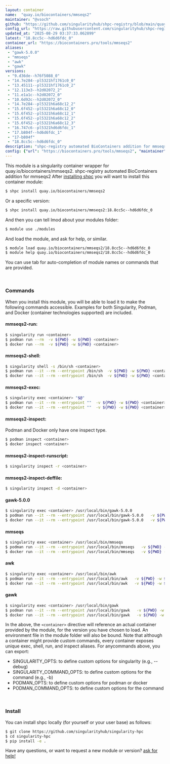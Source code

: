 ```yaml
---
layout: container
name:  "quay.io/biocontainers/mmseqs2"
maintainer: "@vsoch"
github: "https://github.com/singularityhub/shpc-registry/blob/main/quay.io/biocontainers/mmseqs2/container.yaml"
config_url: "https://raw.githubusercontent.com/singularityhub/shpc-registry/main/quay.io/biocontainers/mmseqs2/container.yaml"
updated_at: "2025-08-29 03:37:33.062899"
latest: "18.8cc5c--hd6d6fdc_0"
container_url: "https://biocontainers.pro/tools/mmseqs2"
aliases:
 - "gawk-5.0.0"
 - "mmseqs"
 - "awk"
 - "gawk"
versions:
 - "9.d36de--h76f5088_0"
 - "14.7e284--pl5321hf1761c0_0"
 - "13.45111--pl5321hf1761c0_2"
 - "12.113e3--h2d02072_2"
 - "11.e1a1c--h2d02072_0"
 - "10.6d92c--h2d02072_0"
 - "14.7e284--pl5321h6a68c12_2"
 - "15.6f452--pl5321h6a68c12_0"
 - "15.6f452--pl5321h6a68c12_1"
 - "15.6f452--pl5321h6a68c12_2"
 - "15.6f452--pl5321h6a68c12_3"
 - "16.747c6--pl5321hd6d6fdc_1"
 - "17.b804f--hd6d6fdc_1"
 - "17-b804f"
 - "18.8cc5c--hd6d6fdc_0"
description: "shpc-registry automated BioContainers addition for mmseqs2"
config: {"url": "https://biocontainers.pro/tools/mmseqs2", "maintainer": "@vsoch", "description": "shpc-registry automated BioContainers addition for mmseqs2", "latest": {"18.8cc5c--hd6d6fdc_0": "sha256:3503bfe576d560e550df2872af86a1ad1bcc1c06cfb7caadd3e7a95649f5f0ef"}, "tags": {"9.d36de--h76f5088_0": "sha256:15cc8415dc55469edc6d31aa1f71e1a4e0db425e425c2914be857d1f5c01ee71", "14.7e284--pl5321hf1761c0_0": "sha256:113d8ea13a66348f7be35045b0a94633a9fe0e2325116c08b8f441888ccc2320", "13.45111--pl5321hf1761c0_2": "sha256:72c1e3c7d017f5ce6131ee254f507d4d08c9836d10a5d91f0946696bdfa00fe3", "12.113e3--h2d02072_2": "sha256:b83cad00191547e71d736313a10003a8dcea362e8e019bada34bb12b93b82c26", "11.e1a1c--h2d02072_0": "sha256:822a6538814a5f2e19aeea8279e2bb0ad97fe0f2bf704a4761bf1ee96549122b", "10.6d92c--h2d02072_0": "sha256:e7909799a0057d4f6a4e4b3b20d0c7bf381cbbda2d5fb5786685ad5c9bd9bb17", "14.7e284--pl5321h6a68c12_2": "sha256:39fdd64b142a968dadfc9235fa43ea42fed83a88c50236c5b2103048b18dd19d", "15.6f452--pl5321h6a68c12_0": "sha256:c86b0c47611fc86e9e808537304ac978e05017a7596db767c765cb698489b425", "15.6f452--pl5321h6a68c12_1": "sha256:57aa4aa4a8fbffdb5b15bb51d6336ee924217a551f09b6eede170549d5a9eab0", "15.6f452--pl5321h6a68c12_2": "sha256:9cd601ff2e71740fdf9ca50fd50d5a26bc046e512a44e609211b8d94c50d2e36", "15.6f452--pl5321h6a68c12_3": "sha256:3d10e19ce67dabc04608fc8ae132f1a6e4780f0f57f64c0e4d8d4801e7ad4072", "16.747c6--pl5321hd6d6fdc_1": "sha256:e89e5c6c161aea8754e48b92063fb9e37d2b61d4050f138d7755eef00494b049", "17.b804f--hd6d6fdc_1": "sha256:912f11bbc736cdb5786378f81a1c3a617d140f19ee2e4f2ec55872db32c48273", "17-b804f": "sha256:561786fa5ce3acb15f5a26b157013c7195c71fa35668fdaaa2fbb2ffae17691f", "18.8cc5c--hd6d6fdc_0": "sha256:3503bfe576d560e550df2872af86a1ad1bcc1c06cfb7caadd3e7a95649f5f0ef"}, "docker": "quay.io/biocontainers/mmseqs2", "aliases": {"gawk-5.0.0": "/usr/local/bin/gawk-5.0.0", "mmseqs": "/usr/local/bin/mmseqs", "awk": "/usr/local/bin/awk", "gawk": "/usr/local/bin/gawk"}}
---
```


This module is a singularity container wrapper for quay.io/biocontainers/mmseqs2.
shpc-registry automated BioContainers addition for mmseqs2
After [installing shpc](#install) you will want to install this container module:


```bash
$ shpc install quay.io/biocontainers/mmseqs2
```

Or a specific version:

```bash
$ shpc install quay.io/biocontainers/mmseqs2:18.8cc5c--hd6d6fdc_0
```

And then you can tell lmod about your modules folder:

```bash
$ module use ./modules
```

And load the module, and ask for help, or similar.

```bash
$ module load quay.io/biocontainers/mmseqs2/18.8cc5c--hd6d6fdc_0
$ module help quay.io/biocontainers/mmseqs2/18.8cc5c--hd6d6fdc_0
```

You can use tab for auto-completion of module names or commands that are provided.

<br>

### Commands

When you install this module, you will be able to load it to make the following commands accessible.
Examples for both Singularity, Podman, and Docker (container technologies supported) are included.

#### mmseqs2-run:

```bash
$ singularity run <container>
$ podman run --rm  -v ${PWD} -w ${PWD} <container>
$ docker run --rm  -v ${PWD} -w ${PWD} <container>
```

#### mmseqs2-shell:

```bash
$ singularity shell -s /bin/sh <container>
$ podman run --it --rm --entrypoint /bin/sh  -v ${PWD} -w ${PWD} <container>
$ docker run --it --rm --entrypoint /bin/sh  -v ${PWD} -w ${PWD} <container>
```

#### mmseqs2-exec:

```bash
$ singularity exec <container> "$@"
$ podman run --it --rm --entrypoint ""  -v ${PWD} -w ${PWD} <container> "$@"
$ docker run --it --rm --entrypoint ""  -v ${PWD} -w ${PWD} <container> "$@"
```

#### mmseqs2-inspect:

Podman and Docker only have one inspect type.

```bash
$ podman inspect <container>
$ docker inspect <container>
```

#### mmseqs2-inspect-runscript:

```bash
$ singularity inspect -r <container>
```

#### mmseqs2-inspect-deffile:

```bash
$ singularity inspect -d <container>
```


#### gawk-5.0.0

```bash
$ singularity exec <container> /usr/local/bin/gawk-5.0.0
$ podman run --it --rm --entrypoint /usr/local/bin/gawk-5.0.0   -v ${PWD} -w ${PWD} <container> -c " $@"
$ docker run --it --rm --entrypoint /usr/local/bin/gawk-5.0.0   -v ${PWD} -w ${PWD} <container> -c " $@"
```


#### mmseqs

```bash
$ singularity exec <container> /usr/local/bin/mmseqs
$ podman run --it --rm --entrypoint /usr/local/bin/mmseqs   -v ${PWD} -w ${PWD} <container> -c " $@"
$ docker run --it --rm --entrypoint /usr/local/bin/mmseqs   -v ${PWD} -w ${PWD} <container> -c " $@"
```


#### awk

```bash
$ singularity exec <container> /usr/local/bin/awk
$ podman run --it --rm --entrypoint /usr/local/bin/awk   -v ${PWD} -w ${PWD} <container> -c " $@"
$ docker run --it --rm --entrypoint /usr/local/bin/awk   -v ${PWD} -w ${PWD} <container> -c " $@"
```


#### gawk

```bash
$ singularity exec <container> /usr/local/bin/gawk
$ podman run --it --rm --entrypoint /usr/local/bin/gawk   -v ${PWD} -w ${PWD} <container> -c " $@"
$ docker run --it --rm --entrypoint /usr/local/bin/gawk   -v ${PWD} -w ${PWD} <container> -c " $@"
```



In the above, the `<container>` directive will reference an actual container provided
by the module, for the version you have chosen to load. An environment file in the
module folder will also be bound. Note that although a container
might provide custom commands, every container exposes unique exec, shell, run, and
inspect aliases. For anycommands above, you can export:

 - SINGULARITY_OPTS: to define custom options for singularity (e.g., --debug)
 - SINGULARITY_COMMAND_OPTS: to define custom options for the command (e.g., -b)
 - PODMAN_OPTS: to define custom options for podman or docker
 - PODMAN_COMMAND_OPTS: to define custom options for the command

<br>

### Install

You can install shpc locally (for yourself or your user base) as follows:

```bash
$ git clone https://github.com/singularityhub/singularity-hpc
$ cd singularity-hpc
$ pip install -e .
```

Have any questions, or want to request a new module or version? [ask for help!](https://github.com/singularityhub/singularity-hpc/issues)